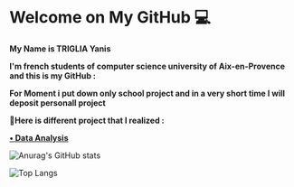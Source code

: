 <h1>Welcome on My GitHub 💻</h1>
<strong>
My Name is TRIGLIA Yanis

I'm french students of computer science university of Aix-en-Provence and this is my GitHub :

For Moment i put down only school project and in a very short time I will deposit personall project

🚀Here is different project that I realized :
  
  

  <a href=https://github.com/Yanis-TRIGLIA/Meteo_Data_View>• Data Analysis </a>
</strong>



![Anurag's GitHub stats](https://github-readme-stats.vercel.app/api?username=Yanis-TRIGLIA&theme=vision-friendly-dark&show_icons=true)

![Top Langs](https://github-readme-stats.vercel.app/api/top-langs/?username=anuraghazra&hide_progress=true)
